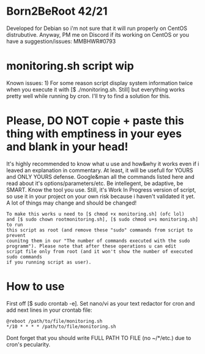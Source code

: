 
# Born2BeRoot 42/21

Developed for Debian so i'm not sure that it will run properly on CentOS distrubutive. Anyway, PM me on Discord if its working on CentOS or you have a suggestion/issues: MMBHWR#0793

# monitoring.sh script wip
Known issues: 1) For some reason script display system information twice when you execute it with [$ ./monitoring.sh. Still] but everything works pretty well while running by cron. I'll try to find a solution for this.

# Please, DO NOT copie + paste this thing with emptiness in your eyes and blank in your head!
It's highly recommended to know what u use and how&why it works even if i leaved an explanation in commentary. At least, it will be usefull for YOURS and ONLY YOURS defense. Google&man all the commands listed here and read about it's options/parameters/etc. Be intellegent, be adaptive, be SMART. Know the tool you use.
Still, it's Work In Progress version of script, so use it in your project on your own risk because i haven't validated it yet. A lot of things may change and should be changed!
~~~~~~~~~~~~~~~~~~~~~~~~~~~~~~~~~~~~~~~~~~~~~~~~~~~~~~~~~~~~~~~~~~~~~~~~~~~~~~~~~~~~~~~~~~~~~~~~~~~~~~~~~~~~~~~~~~~~~~~~~~~~~~~~~~~~~~~~~~~~~~~~~
To make this works u need to [$ chmod +x monitoring.sh] (ofc lol) 
and [$ sudo chown rootmonitoring.sh], [$ sudo chmod u+s monitoring.sh] to run 
this script as root (and remove these "sudo" commands from script to prevent 
counitng them in our "The number of commands executed with the sudo 
programm"). Please note that after these operations u can edit 
script file only from root (and it won't show the number of executed sudo commands
if you running script as user).
~~~~~~~~~~~~~~~~~~~~~~~~~~~~~~~~~~~~~~~~~~~~~~~~~~~~~~~~~~~~~~~~~~~~~~~~~~~~~~~~~~~~~~~~~~~~~~~~~~~~~~~~~~~~~~~~~~~~~~~~~~~~~~~~~~~~~~~~~~~~~~~~~
# How to use
First off [$ sudo crontab -e]. Set nano/vi as your text redactor for cron and add next lines in your crontab file:
~~~~~~~~~~~~~~~~~~~~~~~~~~
@reboot /path/to/file/monitoring.sh
*/10 * * * * /path/to/file/monitoring.sh
~~~~~~~~~~~~~~~~~~~~~~~~~~
Dont forget that you should write FULL PATH TO FILE (no ~/*/etc.) due to cron's pecularity.
